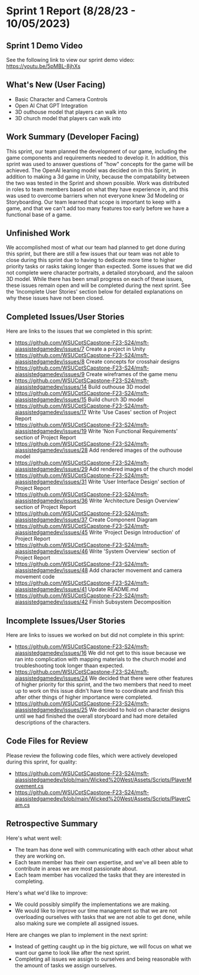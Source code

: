 # Sprint 1 Report (8/28/23 - 10/05/2023)

## Sprint 1 Demo Video
See the following link to view our sprint demo video: https://youtu.be/5pMBL-8jhXs

## What's New (User Facing)
 * Basic Character and Camera Controls
 * Open AI Chat GPT Integration
 * 3D outhouse model that players can walk into
 * 3D church model that players can walk into

## Work Summary (Developer Facing)
This sprint, our team planned the development of our game, including the game components and requirements needed to develop it. In addition, this sprint was used to answer questions of "how" concepts for the game will be achieved. The OpenAI leaning model was decided on in this Sprint, in addition to making a 3d game in Unity, because the compatability between the two was tested in the Sprint and shown possible. Work was distributed in roles to team members based on what they have experience in, and this was used to overcome barriers when not everyone knew 3d Modeling or Storyboarding. Our team learned that scope is important to keep with a game, and that we can't add too many features too early before we have a functional base of a game.

## Unfinished Work
We accomplished most of what our team had planned to get done during this sprint, but there are still a few issues that our team was not able to close during this sprint due to having to dedicate more time to higher priority tasks or rasks taking longer than expected. Some issues that we did not complete were character portraits, a detailed storyboard, and the saloon 3D model. While there has been small progress on each of these issues, these issues remain open and will be completed during the next sprint. See the 'Incomplete User Stories' section below for detailed explanations on why these issues have not been closed. 

## Completed Issues/User Stories
Here are links to the issues that we completed in this sprint:

 * https://github.com/WSUCptSCapstone-F23-S24/msft-aiassistedgamedev/issues/7 Create a project in Unity
 * https://github.com/WSUCptSCapstone-F23-S24/msft-aiassistedgamedev/issues/8 Create concepts for crosshair designs
 * https://github.com/WSUCptSCapstone-F23-S24/msft-aiassistedgamedev/issues/9 Create wireframes of the game menu
 * https://github.com/WSUCptSCapstone-F23-S24/msft-aiassistedgamedev/issues/14 Build outhouse 3D model
 * https://github.com/WSUCptSCapstone-F23-S24/msft-aiassistedgamedev/issues/15 Build church 3D model
 * https://github.com/WSUCptSCapstone-F23-S24/msft-aiassistedgamedev/issues/17 Write 'Use Cases' section of Project Report
 * https://github.com/WSUCptSCapstone-F23-S24/msft-aiassistedgamedev/issues/19 Write 'Non Functional Requirements' section of Project Report
 * https://github.com/WSUCptSCapstone-F23-S24/msft-aiassistedgamedev/issues/28 Add rendered images of the outhouse model
 * https://github.com/WSUCptSCapstone-F23-S24/msft-aiassistedgamedev/issues/29 Add rendered images of the church model
 * https://github.com/WSUCptSCapstone-F23-S24/msft-aiassistedgamedev/issues/31 Write 'User Interface Design' section of Project Report
 * https://github.com/WSUCptSCapstone-F23-S24/msft-aiassistedgamedev/issues/36 Write 'Architecture Design Overview' section of Project Report
 * https://github.com/WSUCptSCapstone-F23-S24/msft-aiassistedgamedev/issues/37 Create Component Diagram
 * https://github.com/WSUCptSCapstone-F23-S24/msft-aiassistedgamedev/issues/45 Write 'Project Design Introduction' of Project Report
 * https://github.com/WSUCptSCapstone-F23-S24/msft-aiassistedgamedev/issues/46 Write 'System Overview' section of Project Report
 * https://github.com/WSUCptSCapstone-F23-S24/msft-aiassistedgamedev/issues/48 Add character movement and camera movement code
 * https://github.com/WSUCptSCapstone-F23-S24/msft-aiassistedgamedev/issues/41 Update README.md
 * https://github.com/WSUCptSCapstone-F23-S24/msft-aiassistedgamedev/issues/42 Finish Subsystem Decomposition
 
 ## Incomplete Issues/User Stories
 Here are links to issues we worked on but did not complete in this sprint:

  * https://github.com/WSUCptSCapstone-F23-S24/msft-aiassistedgamedev/issues/16 We did not get to this issue because we ran into complication with mapping materials to the church model and troubleshooting took longer thaan expected. 
 * https://github.com/WSUCptSCapstone-F23-S24/msft-aiassistedgamedev/issues/24
     We decided that there were other features of higher priority for this sprint, and the two members that need to meet up to work on this issue didn't have time to coordinate and finish this after other things of higher importance were completed.
 * https://github.com/WSUCptSCapstone-F23-S24/msft-aiassistedgamedev/issues/25 We decided to hold on character designs until we had finished the overall storyboard and had more detailed descriptions of the characters. 

## Code Files for Review
Please review the following code files, which were actively developed during this sprint, for quality:
 * https://github.com/WSUCptSCapstone-F23-S24/msft-aiassistedgamedev/blob/main/Wicked%20West/Assets/Scripts/PlayerMovement.cs
 * https://github.com/WSUCptSCapstone-F23-S24/msft-aiassistedgamedev/blob/main/Wicked%20West/Assets/Scripts/PlayerCam.cs
 
## Retrospective Summary
Here's what went well:
  * The team has done well with communicating with each other about what they are working on. 
  * Each team member has their own expertise, and we've all been able to contribute in areas we are most passionate about.
  * Each team member has vocalized the tasks that they are interested in completing. 
 
Here's what we'd like to improve:
   * We could possibly simplify the implementations we are making. 
   * We would like to improve our time management so that we are not overloading ourselves with tasks that we are not able to get done, while also making sure we complete all assigned issues. 
  
Here are changes we plan to implement in the next sprint:
   * Instead of getting caught up in the big picture, we will focus on what we want our game to look like after the next sprint. 
   * Completing all issues we assign to ourselves and being reasonable with the amount of tasks we assign ourselves. 
